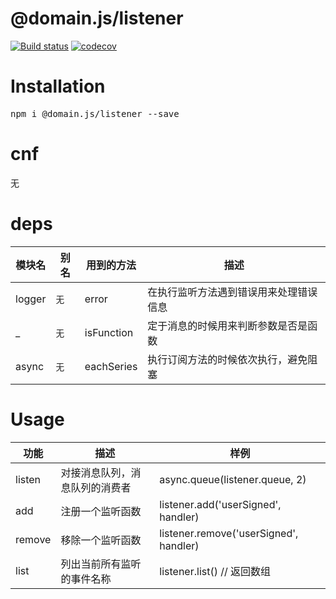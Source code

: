 # @domain.js/listener

[![Build status](https://travis-ci.com/domain-js/listener.svg?branch=master)](https://travis-ci.org/domain-js/listener)
[![codecov](https://codecov.io/gh/domain-js/listener/branch/master/graph/badge.svg)](https://codecov.io/gh/domain-js/listener)

# Installation
<pre>npm i @domain.js/listener --save</pre>

# cnf
<pre>无</pre>

# deps
| 模块名 | 别名 | 用到的方法 | 描述 |
| ------ | ---- | ---------- | ---- |
| logger | `无` | error | 在执行监听方法遇到错误用来处理错误信息 |
| _ | `无` | isFunction | 定于消息的时候用来判断参数是否是函数 |
| async | `无` | eachSeries | 执行订阅方法的时候依次执行，避免阻塞 |


# Usage
| 功能 | 描述 | 样例 |
| ---- | ---- | ---- |
| listen | 对接消息队列，消息队列的消费者 | async.queue(listener.queue, 2) |
| add | 注册一个监听函数 | listener.add('userSigned', handler) |
| remove | 移除一个监听函数 | listener.remove('userSigned', handler) |
| list | 列出当前所有监听的事件名称 | listener.list() // 返回数组 |
